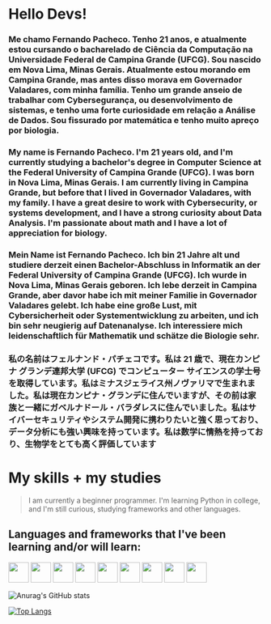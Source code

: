 # Hello Devs!
### Me chamo Fernando Pacheco. Tenho 21 anos, e atualmente estou cursando o bacharelado de Ciência da Computação na Universidade Federal de Campina Grande (UFCG). Sou nascido em Nova Lima, Minas Gerais. Atualmente estou morando em Campina Grande, mas antes disso morava em Governador Valadares, com minha família. Tenho um grande anseio de trabalhar com Cybersegurança, ou desenvolvimento de sistemas, e tenho uma forte curiosidade em relação a Análise de Dados. Sou fissurado por matemática e tenho muito apreço por biologia.

### My name is Fernando Pacheco. I'm 21 years old, and I'm currently studying a bachelor's degree in Computer Science at the Federal University of Campina Grande (UFCG). I was born in Nova Lima, Minas Gerais. I am currently living in Campina Grande, but before that I lived in Governador Valadares, with my family. I have a great desire to work with Cybersecurity, or systems development, and I have a strong curiosity about Data Analysis. I'm passionate about math and I have a lot of appreciation for biology.

### Mein Name ist Fernando Pacheco. Ich bin 21 Jahre alt und studiere derzeit einen Bachelor-Abschluss in Informatik an der Federal University of Campina Grande (UFCG). Ich wurde in Nova Lima, Minas Gerais geboren. Ich lebe derzeit in Campina Grande, aber davor habe ich mit meiner Familie in Governador Valadares gelebt. Ich habe eine große Lust, mit Cybersicherheit oder Systementwicklung zu arbeiten, und ich bin sehr neugierig auf Datenanalyse. Ich interessiere mich leidenschaftlich für Mathematik und schätze die Biologie sehr.

### 私の名前はフェルナンド・パチェコです。私は 21 歳で、現在カンピナ グランデ連邦大学 (UFCG) でコンピューター サイエンスの学士号を取得しています。私はミナスジェライス州ノヴァリマで生まれました。私は現在カンピナ・グランデに住んでいますが、その前は家族と一緒にガベルナドール・バラダレスに住んでいました。私はサイバーセキュリティやシステム開発に携わりたいと強く思っており、データ分析にも強い興味を持っています。私は数学に情熱を持っており、生物学をとても高く評価しています

# My skills + my studies
> I am currently a beginner programmer. I'm learning Python in college, and I'm still curious, studying frameworks and other languages.
## Languages and frameworks that I've been learning and/or will learn:
<div>
<img src="https://cdn.jsdelivr.net/gh/devicons/devicon/icons/python/python-original.svg" widhth="40" height="40" /> <img src="https://cdn.jsdelivr.net/gh/devicons/devicon/icons/java/java-original.svg" width="40" height="40"/> <img src="https://cdn.jsdelivr.net/gh/devicons/devicon/icons/kotlin/kotlin-original.svg" width="40" height="40" /> <img src="https://cdn.jsdelivr.net/gh/devicons/devicon/icons/csharp/csharp-original.svg" width="40" height="40" /> <img src="https://cdn.jsdelivr.net/gh/devicons/devicon/icons/opengl/opengl-plain.svg" widht="40" height="40" /> <img src="https://cdn.jsdelivr.net/gh/devicons/devicon/icons/pandas/pandas-original-wordmark.svg" widht="40" height="40" /> <img src="https://cdn.jsdelivr.net/gh/devicons/devicon/icons/jupyter/jupyter-original-wordmark.svg" width="40" height="40"/> <img src="https://cdn.jsdelivr.net/gh/devicons/devicon/icons/linux/linux-original.svg" height="40" width="40" /> <img src="https://cdn.jsdelivr.net/gh/devicons/devicon/icons/unity/unity-original.svg" height="40" widht="40" />

![Anurag's GitHub stats](https://github-readme-stats.vercel.app/api?username=fernandogentilp&theme=algolia&show_icons=true)

[![Top Langs](https://github-readme-stats.vercel.app/api/top-langs/?username=fernandogentilp&hide_progress=false)](https://github.com/anuraghazra/github-readme-stats)



           
          
